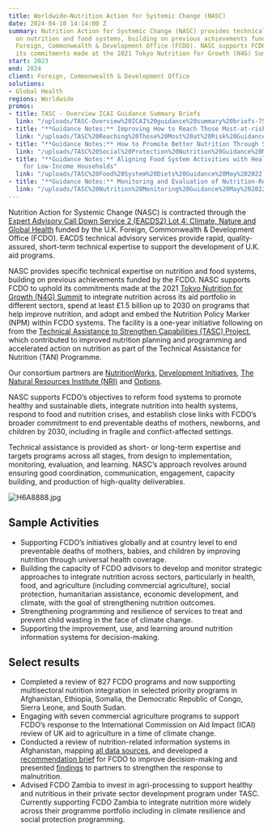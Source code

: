 ```yaml
---
title: Worldwide—Nutrition Action for Systemic Change (NASC)
date: 2024-04-10 14:14:00 Z
summary: Nutrition Action for Systemic Change (NASC) provides technical expertise
  on nutrition and food systems, building on previous achievements funded by the U.K.
  Foreign, Commonwealth & Development Office (FCDO). NASC supports FCDO to uphold
  its commitments made at the 2021 Tokyo Nutrition for Growth (N4G) Summit.
start: 2023
end: 2024
client: Foreign, Commonwealth & Development Office
solutions:
- Global Health
regions: Worldwide
promos:
- title: TASC - Overview ICAI Guidance Summary Briefs
  link: "/uploads/TASC-Overview%20ICAI%20guidance%20summary%20briefs-75c833.pdf"
- title: "**Guidance Notes:** Improving How to Reach Those Most-at-risk of Malnutrition"
  link: "/uploads/TASC%20Reaching%20Those%20Most%20at%20Risk%20Guidance%20May%202022.pdf"
- title: "**Guidance Notes:** How to Promote Better Nutrition Through Social Assistance"
  link: "/uploads/TASC%20Social%20Protection%20Nutrition%20Guidance%20May%202022.pdf"
- title: "**Guidance Notes:** Aligning Food System Activities with Healthier Diets
    for Low-Income Households"
  link: "/uploads/TASC%20Food%20System%20Diets%20Guidance%20May%202022.pdf"
- title: "**Guidance Notes:** Monitoring and Evaluation of Nutrition-Relevant Programmes"
  link: "/uploads/TASC%20Nutrition%20Monitoring%20Guidance%20May%202022.pdf"
---
```


Nutrition Action for Systemic Change (NASC) is contracted through the [Expert Advisory Call Down Service 2 (EACDS2) Lot 4: Climate, Nature and Global Health](https://www.dai.com/our-work/projects/worldwide-expert-advisory-call-down-services-2-eacds2-lot-4-climate-change-nature-and-global-health) funded by the U.K. Foreign, Commonwealth & Development Office (FCDO). EACDS technical advisory services provide rapid, quality-assured, short-term technical expertise to support the development of U.K. aid programs. 

NASC provides specific technical expertise on nutrition and food systems, building on previous achievements funded by the FCDO. NASC supports FCDO to uphold its commitments made at the 2021 [Tokyo Nutrition for Growth (N4G) Summit](https://nutritionforgrowth.org/) to integrate nutrition across its aid portfolio in different sectors, spend at least £1.5 billion up to 2030 on programs that help improve nutrition, and adopt and embed the Nutrition Policy Marker (NPM) within FCDO systems. The facility is a one-year initiative following on from the [Technical Assistance to Strengthen Capabilities (TASC) Project](https://www.dai.com/our-work/projects/worldwide-technical-assistance-to-strengthen-capabilities?ref=pubs.ghost.io), which contributed to improved nutrition planning and programming and accelerated action on nutrition as part of the Technical Assistance for Nutrition (TAN) Programme. 

Our consortium partners are  [NutritionWorks](https://www.nutritionworks.org.uk/),  [Development Initiatives](https://www.devinit.org/),  [The Natural Resources Institute (NRI)](https://www.nri.org/) and [Options](https://options.co.uk/). 

NASC supports FCDO’s objectives to reform food systems to promote healthy and sustainable diets, integrate nutrition into health systems, respond to food and nutrition crises, and establish close links with FCDO’s broader commitment to end preventable deaths of mothers, newborns, and children by 2030, including in fragile and conflict-affected settings. 
 
Technical assistance is provided as short- or long-term expertise and targets programs across all stages, from design to implementation, monitoring, evaluation, and learning. NASC’s approach revolves around ensuring good coordination, communication, engagement, capacity building, and production of high-quality deliverables. 

![H6A8888.jpg](/uploads/H6A8888.jpg)

## Sample Activities

* Supporting FCDO’s initiatives globally and at country level to end preventable deaths of mothers, babies, and children by improving nutrition through universal health coverage.
* Building the capacity of FCDO advisors to develop and monitor strategic approaches to integrate nutrition across sectors, particularly in health, food, and agriculture (including commercial agriculture), social protection, humanitarian assistance, economic development, and climate, with the goal of strengthening nutrition outcomes.
* Strengthening programming and resilience of services to treat and prevent child wasting in the face of climate change.
* Supporting the improvement, use, and learning around nutrition information systems for decision-making.

## Select results

* Completed a review of 827 FCDO programs and now supporting multisectoral nutrition integration in selected priority programs in Afghanistan, Ethiopia, Somalia, the Democratic Republic of Congo, Sierra Leone, and South Sudan.
* Engaging with seven commercial agriculture programs to support FCDO’s response to the International Commission on Aid Impact (ICAI) review of UK aid to agriculture in a time of climate change.
* Conducted a review of nutrition-related information systems in Afghanistan, mapping [all data sources](/uploads/Afghanistan%20Matrix_NIS_23.05.24.xlsx), and developed a [recommendation brief](/uploads/Afghanistan%20NIS%20Brief_23.05.24.pdf) for FCDO to improve decision-making and presented [findings](/uploads/Afghanistan%20NIS%20summary%20of%20findings%20&%20rec_28.05.24%20.pdf) to partners to strengthen the response to malnutrition.
* Advised FCDO Zambia to invest in agri-processing to support healthy and nutritious in their private sector development program under TASC. Currently supporting FCDO Zambia to integrate nutrition more widely across their programme portfolio including in climate resilience and social protection programming.
